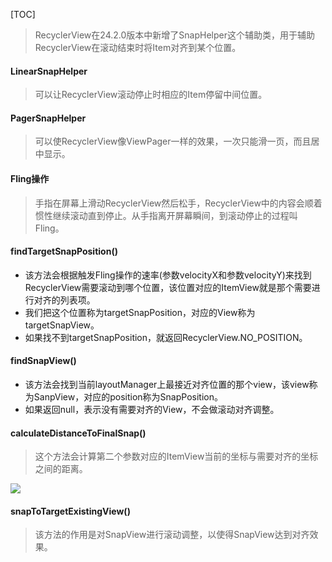 [TOC]

> RecyclerView在24.2.0版本中新增了SnapHelper这个辅助类，用于辅助RecyclerView在滚动结束时将Item对齐到某个位置。

#### LinearSnapHelper
> 可以让RecyclerView滚动停止时相应的Item停留中间位置。

#### PagerSnapHelper
> 可以使RecyclerView像ViewPager一样的效果，一次只能滑一页，而且居中显示。

#### Fling操作
> 手指在屏幕上滑动RecyclerView然后松手，RecyclerView中的内容会顺着惯性继续滚动直到停止。从手指离开屏幕瞬间，到滚动停止的过程叫Fling。

#### findTargetSnapPosition()
* 该方法会根据触发Fling操作的速率(参数velocityX和参数velocityY)来找到RecyclerView需要滚动到哪个位置，该位置对应的ItemView就是那个需要进行对齐的列表项。
* 我们把这个位置称为targetSnapPosition，对应的View称为targetSnapView。
* 如果找不到targetSnapPosition，就返回RecyclerView.NO_POSITION。

####  findSnapView()
* 该方法会找到当前layoutManager上最接近对齐位置的那个view，该view称为SanpView，对应的position称为SnapPosition。
* 如果返回null，表示没有需要对齐的View，不会做滚动对齐调整。

#### calculateDistanceToFinalSnap()
> 这个方法会计算第二个参数对应的ItemView当前的坐标与需要对齐的坐标之间的距离。

![](https://gitee.com/hysbtr/pic/raw/master/calculateDistanceToFinalSnap.png)

#### snapToTargetExistingView()

> 该方法的作用是对SnapView进行滚动调整，以使得SnapView达到对齐效果。